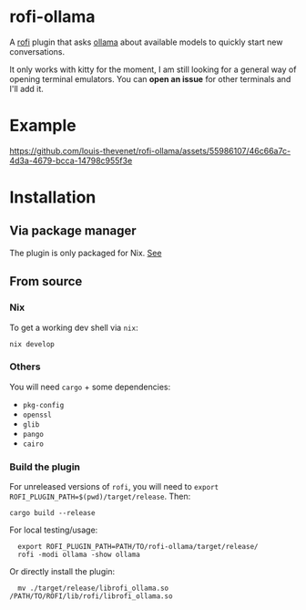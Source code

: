 # rofi-ollama
A [rofi](https://github.com/davatorium/rofi) plugin that asks [ollama](https://github.com/ollama/ollama) about available models to quickly start new conversations.

It only works with kitty for the moment, I am still looking for a general way of opening terminal emulators. You can **open an issue** for other terminals and I'll add it. 

# Example
https://github.com/louis-thevenet/rofi-ollama/assets/55986107/46c66a7c-4d3a-4679-bcca-14798c955f3e

# Installation
## Via package manager
  The plugin is only packaged for Nix. [See](https://github.com/louis-thevenet/nixos-config/blob/2c745bbaf16ae9ec1d105daefe9c7b5cd544e9cf/home/louis/optional/wayland-wm/rofi-ollama/default.nix)

## From source
### Nix
To get a working dev shell via `nix`:

    nix develop

### Others
You will need `cargo` + some dependencies:
- `pkg-config`
- `openssl`
- `glib`
- `pango`
- `cairo`

### Build the plugin
For unreleased versions of `rofi`, you will need to `export ROFI_PLUGIN_PATH=$(pwd)/target/release`.
Then:

    cargo build --release

For local testing/usage:

      export ROFI_PLUGIN_PATH=PATH/TO/rofi-ollama/target/release/   
      rofi -modi ollama -show ollama

Or directly install the plugin:

      mv ./target/release/librofi_ollama.so /PATH/TO/ROFI/lib/rofi/librofi_ollama.so
